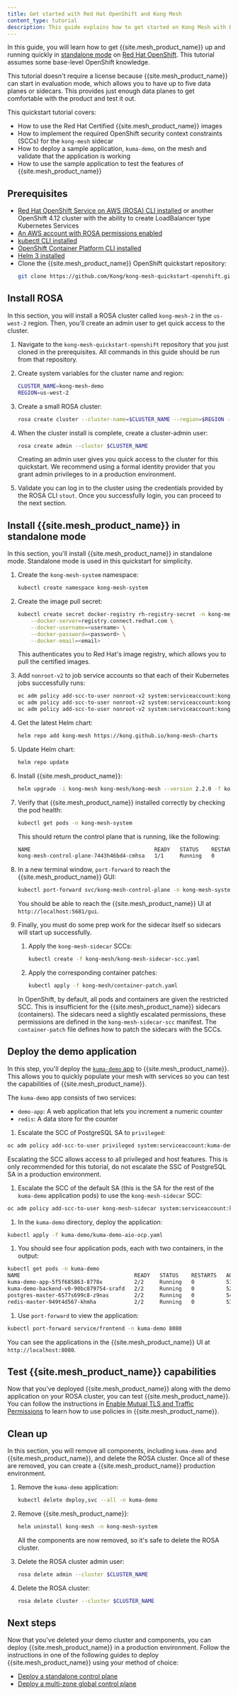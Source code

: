 ```yaml
---
title: Get started with Red Hat OpenShift and Kong Mesh
content_type: tutorial
description: This guide explains how to get started on Kong Mesh with Red Hat OpenShift.
---
```


In this guide, you will learn how to get {{site.mesh_product_name}} up and running quickly in [standalone mode](/mesh/{{page.kong_version}}/production/deployment/stand-alone/) on [Red Hat OpenShift](https://www.redhat.com/technologies/cloud-computing/openshift). This tutorial assumes some base-level OpenShift knowledge.

This tutorial doesn't require a license because {{site.mesh_product_name}} can start in evaluation mode, which allows you to have up to five data planes or sidecars. This provides just enough data planes to get comfortable with the product and test it out.

This quickstart tutorial covers:

* How to use the Red Hat Certified {{site.mesh_product_name}} images
* How to implement the required OpenShift security context constraints (SCCs) for the `kong-mesh` sidecar
* How to deploy a sample application, `kuma-demo`, on the mesh and validate that the application is working
* How to use the sample application to test the features of {{site.mesh_product_name}}

## Prerequisites
* [Red Hat OpenShift Service on AWS (ROSA) CLI installed](https://docs.openshift.com/rosa/rosa_install_access_delete_clusters/rosa_getting_started_iam/rosa-installing-rosa.html) or another OpenShift 4.12 cluster with the ability to create LoadBalancer type Kubernetes Services
* [An AWS account with ROSA permissions enabled](https://docs.openshift.com/rosa/rosa_install_access_delete_clusters/rosa_getting_started_iam/rosa-config-aws-account.html)
* [kubectl CLI installed](https://kubernetes.io/docs/tasks/tools/)
* [OpenShift Container Platform CLI installed](https://docs.openshift.com/container-platform/latest/cli_reference/openshift_cli/getting-started-cli.html)
* [Helm 3 installed](https://helm.sh/docs/intro/install/)
* Clone the {{site.mesh_product_name}} OpenShift quickstart repository:
    ```bash
    git clone https://github.com/Kong/kong-mesh-quickstart-openshift.git
    ```

## Install ROSA

In this section, you will install a ROSA cluster called `kong-mesh-2` in the `us-west-2` region. Then, you'll create an admin user to get quick access to the cluster. 

1. Navigate to the `kong-mesh-quickstart-openshift` repository that you just cloned in the prerequisites. All commands in this guide should be run from that repository.

1. Create system variables for the cluster name and region:
    ```bash
    CLUSTER_NAME=kong-mesh-demo
    REGION=us-west-2
    ```

1. Create a small ROSA cluster:
    ```bash
    rosa create cluster --cluster-name=$CLUSTER_NAME --region=$REGION --multi-az=false --version 4.12.13
    ```

1. When the cluster install is complete, create a cluster-admin user:
    ```bash
    rosa create admin --cluster $CLUSTER_NAME
    ```
    Creating an admin user gives you quick access to the cluster for this quickstart. We recommend using a formal identity provider that you grant admin privileges to in a production environment.

1. Validate you can log in to the cluster using the credentials provided by the ROSA CLI `stout`. Once you successfully login, you can proceed to the next section.

## Install {{site.mesh_product_name}} in standalone mode

In this section, you'll install {{site.mesh_product_name}} in standalone mode. Standalone mode is used in this quickstart for simplicity. 

1. Create the `kong-mesh-system` namespace:
    ```bash
    kubectl create namespace kong-mesh-system
    ```

1. Create the image pull secret:
    ```bash
    kubectl create secret docker-registry rh-registry-secret -n kong-mesh-system \
        --docker-server=registry.connect.redhat.com \
        --docker-username=<username> \
        --docker-password=<password> \
        --docker-email=<email>
    ```

    This authenticates you to Red Hat's image registry, which allows you to pull the certified images.

1. Add `nonroot-v2` to job service accounts so that each of their Kubernetes jobs successfully runs:
    ```bash
    oc adm policy add-scc-to-user nonroot-v2 system:serviceaccount:kong-mesh-system:kong-mesh-install-crds
    oc adm policy add-scc-to-user nonroot-v2 system:serviceaccount:kong-mesh-system:kong-mesh-patch-ns-job 
    oc adm policy add-scc-to-user nonroot-v2 system:serviceaccount:kong-mesh-system:kong-mesh-pre-delete-job
    ```

1. Get the latest Helm chart:
    ```bash
    helm repo add kong-mesh https://kong.github.io/kong-mesh-charts
    ```

1. Update Helm chart:
    ```bash
    helm repo update
    ```

1. Install {{site.mesh_product_name}}:
    ```bash
    helm upgrade -i kong-mesh kong-mesh/kong-mesh --version 2.2.0 -f kong-mesh/values.yaml -n kong-mesh-system
    ```

1. Verify that {{site.mesh_product_name}} installed correctly by checking the pod health:
    ```bash
    kubectl get pods -n kong-mesh-system
    ```
    This should return the control plane that is running, like the following:
    ```bash
    NAME                                       READY   STATUS    RESTARTS   AGE
    kong-mesh-control-plane-7443h46bd4-cmhsa   1/1     Running   0          19s
    ```

1. In a new terminal window, `port-forward` to reach the {{site.mesh_product_name}} GUI:
    ```bash
    kubectl port-forward svc/kong-mesh-control-plane -n kong-mesh-system 5681:5681
    ```

    You should be able to reach the {{site.mesh_product_name}} UI at `http://localhost:5681/gui`.


1. Finally, you must do some prep work for the sidecar itself so sidecars will start up successfully. 
    1. Apply the `kong-mesh-sidecar` SCCs:
        ```bash
        kubectl create -f kong-mesh/kong-mesh-sidecar-scc.yaml
        ```
    1. Apply the corresponding container patches:
        ```bash
        kubectl apply -f kong-mesh/container-patch.yaml 
        ```
    In OpenShift, by default, all pods and containers are given the restricted SCC. This is insufficient for the {{site.mesh_product_name}} sidecars (containers). The sidecars need a slightly escalated permissions, these permissions are defined in the `kong-mesh-sidecar-scc` manifest. The `container-patch` file defines how to patch the sidecars with the SCCs.

## Deploy the demo application

In this step, you'll deploy the [`kuma-demo` app](/mesh/{{page.kong_version}}/quickstart/kubernetes) to {{site.mesh_product_name}}. This allows you to quickly populate your mesh with services so you can test the capabilities of {{site.mesh_product_name}}.

The `kuma-demo` app consists of two services:

* `demo-app`: A web application that lets you increment a numeric counter
* `redis`: A data store for the counter

1. Escalate the SCC of PostgreSQL SA to `privileged`:
  ```bash
  oc adm policy add-scc-to-user privileged system:serviceaccount:kuma-demo:kuma-demo-postgres
  ```
  Escalating the SCC allows access to all privileged and host features. This is only recommended for this tutorial, do not escalate the SSC of PostgreSQL SA in a production environment.

1. Escalate the SCC of the default SA (this is the SA for the rest of the `kuma-demo` application pods) to use the `kong-mesh-sidecar` SCC:
  ```bash
  oc adm policy add-scc-to-user kong-mesh-sidecar system:serviceaccount:kuma-demo:default
  ```

1. In the `kuma-demo` directory, deploy the application:
  ```bash
  kubectl apply -f kuma-demo/kuma-demo-aio-ocp.yaml
  ```

1. You should see four application pods, each with two containers, in the output:
  ```bash
  kubectl get pods -n kuma-demo
  NAME                                    READY   STATUS    RESTARTS   AGE
  kuma-demo-app-5f5f685863-8778x          2/2     Running   0          51s
  kuma-demo-backend-v0-90bc879754-srafd   2/2     Running   0          52s
  postgres-master-6577s699c8-z9nas        2/2     Running   0          54s
  redis-master-949t4d567-khmha            2/2     Running   0          53s
  ```

1. Use `port-forward` to view the application:
  ```bash
  kubectl port-forward service/frontend -n kuma-demo 8080
  ```

  You can see the applications in the {{site.mesh_product_name}} UI at `http://localhost:8080`.

## Test {{site.mesh_product_name}} capabilities

Now that you've deployed {{site.mesh_product_name}} along with the demo application on your ROSA cluster, you can test {{site.mesh_product_name}}. You can follow the instructions in [Enable Mutual TLS and Traffic Permissions](/mesh/{{page.kong_version}}/quickstart/kubernetes/#enable-mutual-tls-and-traffic-permissions) to learn how to use policies in {{site.mesh_product_name}}.

## Clean up 

In this section, you will remove all components, including `kuma-demo` and {{site.mesh_product_name}}, and delete the ROSA cluster. Once all of these are removed, you can create a {{site.mesh_product_name}} production environment.

1. Remove the `kuma-demo` application:
    ```bash
    kubectl delete deploy,svc --all -n kuma-demo
    ```

1. Remove {{site.mesh_product_name}}:
    ```bash
    helm uninstall kong-mesh -n kong-mesh-system
    ```
    All the components are now removed, so it's safe to delete the ROSA cluster.

1. Delete the ROSA cluster admin user:
    ```bash
    rosa delete admin --cluster $CLUSTER_NAME
    ```

1. Delete the ROSA cluster:
    ```bash
    rosa delete cluster --cluster $CLUSTER_NAME
    ```

## Next steps

Now that you've deleted your demo cluster and components, you can deploy {{site.mesh_product_name}} in a production environment. Follow the instructions in one of the following guides to deploy {{site.mesh_product_name}} using your method of choice:

* [Deploy a standalone control plane](/mesh/{{page.kong_version}}/production/cp-deployment/stand-alone/)
* [Deploy a multi-zone global control plane](/mesh/{{page.kong_version}}/production/cp-deployment/multi-zone/)




